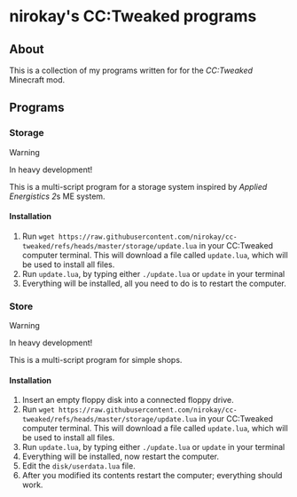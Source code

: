# nirokay's CC:Tweaked programs

## About

This is a collection of my programs written for for the *CC:Tweaked* Minecraft mod.

## Programs

### Storage

> [!WARNING]
> In heavy development!

This is a multi-script program for a storage system inspired by *Applied Energistics 2*s ME system.

#### Installation

1. Run `wget https://raw.githubusercontent.com/nirokay/cc-tweaked/refs/heads/master/storage/update.lua`
  in your CC:Tweaked computer terminal.
  This will download a file called `update.lua`, which will be used to install all files.
2. Run `update.lua`, by typing either `./update.lua` or `update` in your terminal
3. Everything will be installed, all you need to do is to restart the computer.

### Store

> [!WARNING]
> In heavy development!

This is a multi-script program for simple shops.

#### Installation

1. Insert an empty floppy disk into a connected floppy drive.
2. Run `wget https://raw.githubusercontent.com/nirokay/cc-tweaked/refs/heads/master/storage/update.lua`
   in your CC:Tweaked computer terminal.
   This will download a file called `update.lua`, which will be used to install all files.
3. Run `update.lua`, by typing either `./update.lua` or `update` in your terminal
4. Everything will be installed, now restart the computer.
5. Edit the `disk/userdata.lua` file.
6. After you modified its contents restart the computer; everything should work.
